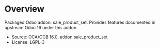 # Overview

Packaged Odoo addon: sale_product_set. Provides features documented in upstream Odoo 16 under this addon.

- Source: OCA/OCB 16.0, addon sale_product_set
- License: LGPL-3
